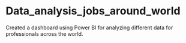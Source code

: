 # Data_analysis_jobs_around_world
Created a dashboard using Power BI for analyzing different data for professionals across the world. 
 
